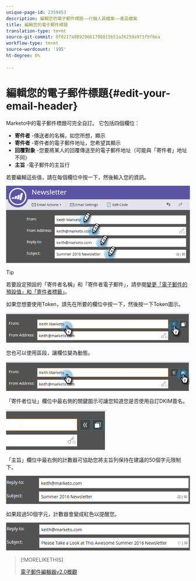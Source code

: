 ```yaml
---
unique-page-id: 2359453
description: 編輯您的電子郵件標題——行銷人員檔案——產品檔案
title: 編輯您的電子郵件標題
translation-type: tm+mt
source-git-commit: 0f0217a88929661798015b51a26259a973f9f6ea
workflow-type: tm+mt
source-wordcount: '195'
ht-degree: 0%

---
```



# 編輯您的電子郵件標題{#edit-your-email-header}

Marketo中的電子郵件標題可完全自訂。 它包括四個欄位：

* **寄件者** -傳送者的名稱，如您所想，顯示
* **寄件者** -寄件者的電子郵件地址，您希望其顯示
* **回覆對象** -您要將某人的回覆傳送至的電子郵件地址（可能與「寄件者」地址不同）
* **主旨** -電子郵件的主旨行

若要編輯這些值，請在每個欄位中按一下，然後輸入您的資訊。

![](assets/one-3.png)

>[!TIP]
>
>若要設定預設的「寄件者名稱」和「寄件者電子郵件」，請參閱[變更「電子郵件的預設值」和「寄件者標籤」](/help/marketo/product-docs/administration/email-setup/change-the-default-from-email-and-from-label.md)。

如果您想要使用Token，請先在所要的欄位中按一下，然後按一下Token圖示。

![](assets/two-3.png)

您也可以使用區段，讓欄位變為動態。

![](assets/three-2.png)

「寄件者位址」欄位中最右側的關鍵圖示可讓您知道您是否使用自訂DKIM簽名。

![](assets/four-2.png)

「主旨」欄位中最右側的計數器可協助您將主旨列保持在建議的50個字元限制下。

![](assets/five-1.png)

如果超過50個字元，計數器會變成紅色以提醒您。

![](assets/six-1.png)

>[!MORELIKETHIS]
>
>[電子郵件編輯器v2.0概觀](/help/marketo/product-docs/email-marketing/general/email-editor-2/email-editor-v2-0-overview.md)

